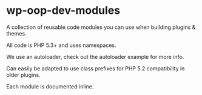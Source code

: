 # wp-oop-dev-modules
A collection of reusable code modules you can use when building plugins &amp; themes.

All code is PHP 5.3+ and uses namespaces.

We use an autoloader, check out the autoloader example for more info.

Can easily be adapted to use class prefixes for PHP 5.2 compatibility in older plugins.

Each module is documented inline.
